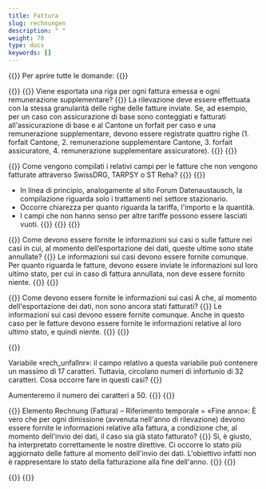 ```yaml
---
title: Fattura 
slug: rechnungen
description: " "
weight: 70
type: docs
keywords: []
---
```


{{<faqBlock>}}
Per aprire tutte le domande: {{<collapsibleGroupCommand groupId="rechnungen">}}

{{<numberedList>}}
{{<listItem>}}
Viene esportata una riga per ogni fattura emessa e ogni remunerazione supplementare?
{{<collapsibleBlock groupId="rechnungen">}}
La rilevazione deve essere effettuata con la stessa granularità delle righe delle fatture inviate. Se, ad esempio, per un caso con assicurazione di base sono conteggiati e fatturati all'assicurazione di base e al Cantone un forfait per caso e una remunerazione supplementare, devono essere registrate quattro righe (1. forfait Cantone, 2. remunerazione supplementare Cantone, 3. forfait assicuratore, 4. remunerazione supplementare assicuratore).
{{</collapsibleBlock>}}
{{</listItem>}}

{{<listItem>}}
Come vengono compilati i relativi campi per le fatture che non vengono fatturate attraverso SwissDRG, TARPSY o ST Reha?
{{<collapsibleBlock groupId="rechnungen">}}
{{<markdown>}}

- In linea di principio, analogamente al sito Forum Datenaustausch, la compilazione riguarda solo i trattamenti nel settore stazionario.
- Occorre chiarezza per quanto riguarda la tariffa, l'importo e la quantità.
- I campi che non hanno senso per altre tariffe possono essere lasciati vuoti.
{{</markdown>}}
{{</collapsibleBlock>}}
{{</listItem>}}

{{<listItem>}}
Come devono essere fornite le informazioni sui casi o sulle fatture nei casi in cui, al momento dell’esportazione dei dati, queste ultime sono state annullate?
{{<collapsibleBlock groupId="rechnungen">}}
Le informazioni sui casi devono essere fornite comunque. Per quanto riguarda le fatture, devono essere inviate le informazioni sul loro ultimo stato, per cui in caso di fattura annullata, non deve essere fornito niente.
{{</collapsibleBlock>}}
{{</listItem>}}

{{<listItem>}}
Come devono essere fornite le informazioni sui casi  A che, al momento dell'esportazione dei dati, non sono ancora stati fatturati?
{{<collapsibleBlock groupId="rechnungen">}}
Le informazioni sui casi devono essere fornite comunque. Anche in questo caso per le fatture devono essere fornite le informazioni relative al loro ultimo stato, e quindi niente.
{{</collapsibleBlock>}}
{{</listItem>}}

{{<listItem>}}
<!--Variabile «rech_unfallnr»: il campo relativo a questa variabile può contenere un massimo di 17 caratteri. Tuttavia, nei vecchi sistemi circolano ancora numeri di infortunio di 20 caratteri. Cosa occorre fare in questi casi?-->
Variabile «rech_unfallnr»: il campo relativo a questa variabile può contenere un massimo di 17 caratteri. Tuttavia, circolano numeri di infortunio di 32 caratteri. Cosa occorre fare in questi casi?
{{<collapsibleBlock groupId="rechnungen">}}
<!--In accordo con il Servizio centrale delle tariffe mediche LAINF (SCTM), le prime tre posizioni possono essere cancellate. Ad esempio, il seguente numero di infortunio 01.05.01.23.009999.3 sarà inviato come 05.01.23.009999.3, cioè senza il prefisso «01.».-->
Aumenteremo il numero dei caratteri a 50.
{{</collapsibleBlock>}}
{{</listItem>}}

{{<listItem>}}
Elemento Rechnung (Fattura) – Riferimento temporale = «Fine anno»: È vero che per ogni dimissione (avvenuta nell'anno di rilevazione) devono essere fornite le informazioni relative alla fattura, a condizione che, al momento dell'invio dei dati, il caso sia già stato fatturato?
{{<collapsibleBlock groupId="rechnungen">}}
Sì, è giusto, ha interpretato correttamente le nostre direttive. Ci occorre lo stato più aggiornato delle fatture al momento dell'invio dei dati. L'obiettivo infatti non è rappresentare lo stato della fatturazione alla fine dell'anno.
{{</collapsibleBlock>}}
{{</listItem>}}

{{</numberedList>}}
{{</faqBlock>}}
